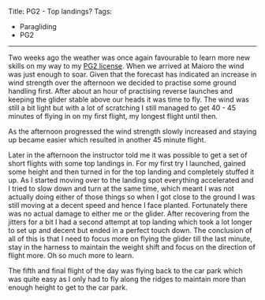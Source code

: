 Title: PG2 - Top landings?
Tags:
  - Paragliding
  - PG2
---

Two weeks ago the weather was once again favourable to learn more new skills on my way to my
[PG2 license](/tags/PG2.html). When we arrived at Maioro the wind was just enough to soar. Given that
the forecast has indicated an increase in wind strength over the afternoon we decided to practise some
ground handling first. After about an hour of practising reverse launches and keeping the glider stable
above our heads it was time to fly. The wind was still a bit light but with a lot of scratching I still
managed to get 40 - 45 minutes of flying in on my first flight, my longest flight until then.

As the afternoon progressed the wind strength slowly increased and staying up became easier which
resulted in another 45 minute flight.

Later in the afternoon the instructor told me it was possible to get a set of short flights with
some top landings in. For my first try I launched, gained some height and then turned in for the top
landing and completely stuffed it up. As I started moving over to the landing spot everything
accelerated and I tried to slow down and turn at the same time, which meant I was not actually doing
either of those things so when I got close to the ground I was still moving at a decent speed and
hence I face planted. Fortunately there was no actual damage to either me or the glider.
After recovering from the jitters for a bit I had a second attempt at top landing which took a lot
longer to set up and decent but ended in a perfect touch down. The conclusion of all of this is that
I need to focus more on flying the glider till the last minute, stay in the harness to maintain the
weight shift and focus on the direction of flight more. Oh so much more to learn.

The fifth and final flight of the day was flying back to the car park which was quite easy as I only
had to fly along the ridges to maintain more than enough height to get to the car park.

